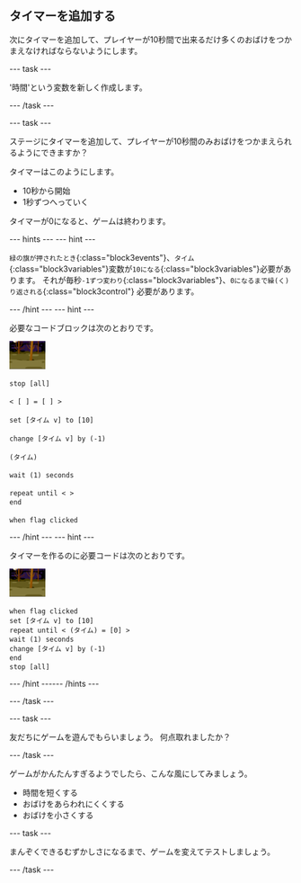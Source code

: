 ## タイマーを追加する

次にタイマーを追加して、プレイヤーが10秒間で出来るだけ多くのおばけをつかまえなければならないようにします。

--- task ---

'時間'という変数を新しく作成します。

--- /task ---

--- task ---

ステージにタイマーを追加して、プレイヤーが10秒間のみおばけをつかまえられるようにできますか？

タイマーはこのようにします。

+ 10秒から開始
+ 1秒ずつへっていく

タイマーが0になると、ゲームは終わります。

--- hints ---
 --- hint ---

`緑の旗が押されたとき`{:class="block3events"}、`タイム`{:class="block3variables"}変数が`10になる`{:class="block3variables"}必要があります。 それが毎秒`-1ずつ変わり`{:class="block3variables"}、`0になるまで繰(く)り返される`{:class="block3control"} 必要があります。

--- /hint --- --- hint ---

必要なコードブロックは次のとおりです。

![おばけのスプライト](images/ghost-backdrop.png)

```blocks3
stop [all]

< [ ] = [ ] >

set [タイム v] to [10]

change [タイム v] by (-1)

(タイム)

wait (1) seconds

repeat until < >
end

when flag clicked

```

--- /hint --- --- hint ---

タイマーを作るのに必要コードは次のとおりです。

![背景 (はいけい) のアイコン](images/ghost-backdrop.png)

```blocks3
when flag clicked
set [タイム v] to [10]
repeat until < (タイム) = [0] >
wait (1) seconds
change [タイム v] by (-1)
end
stop [all]
```

--- /hint ------ /hints ---

--- /task ---

--- task ---

友だちにゲームを遊んでもらいましょう。 何点取れましたか？

--- /task ---

ゲームがかんたんすぎるようでしたら、こんな風にしてみましょう。

+ 時間を短くする
+ おばけをあらわれにくくする
+ おばけを小さくする

--- task ---

まんぞくできるむずかしさになるまで、ゲームを変えてテストしましょう。

--- /task ---